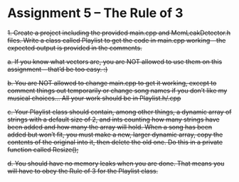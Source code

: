 # Assignment 5 – The Rule of 3
<strike>
1.    Create a project including the provided main.cpp and MemLeakDetector.h files. Write a class called Playlist to get the code in main.cpp working - the expected output is provided in the comments.

a.    If you know what vectors are, you are NOT allowed to use them on this assignment – that’d be too easy. :)

b.    You are NOT allowed to change main.cpp to get it working, except to comment things out temporarily or change song names if you don’t like my musical choices... All your work should be in Playlist.h/.cpp

c.    Your Playlist class should contain, among other things, a dynamic array of strings with a default size of 2, and ints counting how many strings have been added and how many the array will hold. When a song has been added but won’t fit, you must make a new, larger dynamic array, copy the contents of the original into it, then delete the old one. Do this in a private function called Resize();

d.    You should have no memory leaks when you are done. That means you will have to obey the Rule of 3 for the Playlist class.    </strike>
